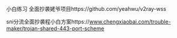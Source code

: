 小白练习
全面抄袭姥爷项目https://github.com/yeahwu/v2ray-wss

sni分流全面抄袭程小白方案https://www.chengxiaobai.com/trouble-maker/trojan-shared-443-port-scheme
